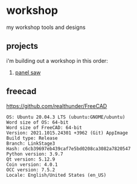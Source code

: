 # workshop
my workshop tools and designs

## projects

i'm building out a workshop in this order:

1. [panel saw](./projects/panel-saw)



## freecad

https://github.com/realthunder/FreeCAD


    OS: Ubuntu 20.04.3 LTS (ubuntu:GNOME/ubuntu)
    Word size of OS: 64-bit
    Word size of FreeCAD: 64-bit
    Version: 2021.1015.24301 +3962 (Git) AppImage
    Build type: Release
    Branch: LinkStage3
    Hash: c6cb39697eb439caf7e5bd0208ca3082a7820547
    Python version: 3.9.7
    Qt version: 5.12.9
    Coin version: 4.0.1
    OCC version: 7.5.2
    Locale: English/United States (en_US)
